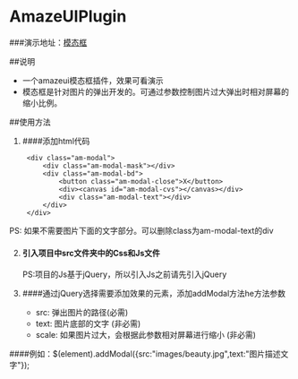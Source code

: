 # AmazeUIPlugin
###演示地址：[模态框](http://121.43.106.56:91/)

##说明
- 一个amazeui模态框插件，效果可看演示
- 模态框是针对图片的弹出开发的。可通过参数控制图片过大弹出时相对屏幕的缩小比例。

##使用方法
1. ####添加html代码

    	<div class="am-modal">
			<div class="am-modal-mask"></div>
			<div class="am-modal-bd">
		   	 	<button class="am-modal-close">X</button>
				<div><canvas id="am-modal-cvs"></canvas></div>
				<div class="am-modal-text"></div>
			</div>
		</div>
PS: 如果不需要图片下面的文字部分。可以删除class为am-modal-text的div


2. #### 引入项目中src文件夹中的Css和Js文件

	PS:项目的Js基于jQuery，所以引入Js之前请先引入jQuery

3. ####通过jQuery选择需要添加效果的元素，添加addModal方法he方法参数
	- src: 弹出图片的路径(必需)
	- text: 图片底部的文字 (非必需)
	- scale: 如果图片过大，会根据此参数相对屏幕进行缩小 (非必需)
	
####例如：$(element).addModal({src:"images/beauty.jpg",text:"图片描述文字"});


